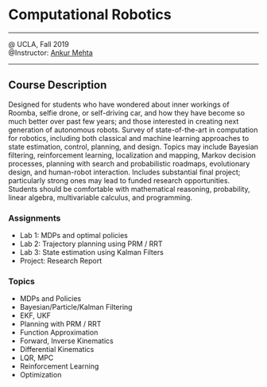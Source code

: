 # Computational Robotics

---
@ UCLA, Fall 2019 <br>
@Instructor: [Ankur Mehta](https://uclalemur.com/people/ankur-mehta)

---
## Course Description
Designed for students who have wondered about inner workings of Roomba, selfie drone, or self-driving car, and how they have become so much better over past few years; and those interested in creating next generation of autonomous robots. Survey of state-of-the-art in computation for robotics, including both classical and machine learning approaches to state estimation, control, planning, and design. Topics may include Bayesian filtering, reinforcement learning, localization and mapping, Markov decision processes, planning with search and probabilistic roadmaps, evolutionary design, and human-robot interaction. Includes substantial final project; particularly strong ones may lead to funded research opportunities. Students should be comfortable with mathematical reasoning, probability, linear algebra, multivariable calculus, and programming.

### Assignments
- Lab 1: MDPs and optimal policies
- Lab 2: Trajectory planning using PRM / RRT
- Lab 3: State estimation using Kalman Filters
- Project: Research Report

### Topics
- MDPs and Policies
- Bayesian/Particle/Kalman Filtering
- EKF, UKF
- Planning with PRM / RRT
- Function Approximation
- Forward, Inverse Kinematics
- Differential Kinematics
- LQR, MPC
- Reinforcement Learning
- Optimization
